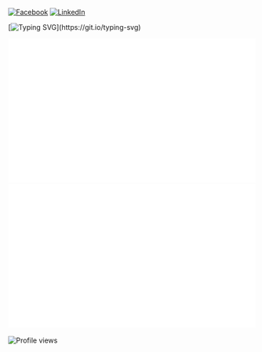 [![Facebook](https://img.shields.io/badge/Facebook-%231877F2.svg?&style=flat-square&logo=facebook&logoColor=white)](https://www.facebook.com/diomenikepotot/)  [![LinkedIn](https://img.shields.io/badge/LinkedIn-%230077B5.svg?&style=flat-square&logo=linkedin&logoColor=white)](https://www.linkedin.com/in/diome)

[![Typing SVG](https://readme-typing-svg.herokuapp.com?font=comfortaa&color=016EEA&size=24&width=500&lines=Web+Developer;Nice+to+meet+you...)](https://git.io/typing-svg)

![Statistics](https://raw.githubusercontent.com/localnetwork/github-stats/master/generated/overview.svg)
![Languages](https://raw.githubusercontent.com/localnetwork/github-stats/master/generated/languages.svg)

![Profile views](https://komarev.com/ghpvc/?username=localnetwork)
